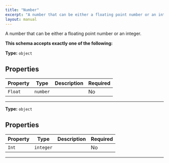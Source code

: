 ```yaml
---
title: "Number"
excerpt: "A number that can be either a floating point number or an integer."
layout: manual
---
```


A number that can be either a floating point number or an integer.





**This schema accepts exactly one of the following:**


**Type:** `object`





## Properties

| Property | Type | Description | Required |
|----------|------|-------------|----------|
| `Float` |`number`|  | No |


----

**Type:** `object`





## Properties

| Property | Type | Description | Required |
|----------|------|-------------|----------|
| `Int` |`integer`|  | No |


----




